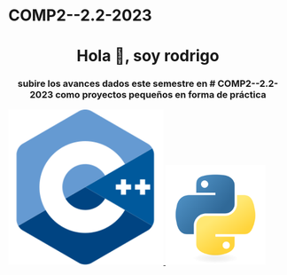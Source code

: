 # COMP2--2.2-2023
<h1 align="center">Hola 👋, soy rodrigo</h1>
<h3 align="center">subire los avances dados este semestre en # COMP2--2.2-2023 como proyectos pequeños en forma de práctica</ h3>

<p align="left"> <a href="https://www.w3schools.com/cpp/" target="_blank" rel="noreferrer"> <img src="https://raw.githubusercontent.com/devicons/devicon/master/icons/cplusplus/cplusplus-original.svg" alt="cplusplus" width="280" height="280"/> </a> <a href="https://www.python.org" target="_blank" rel="noreferrer"> <img src="https://raw.githubusercontent.com/devicons/devicon/master/icons/python/python-original.svg" alt="python" width="180" height="180"/> </a> </p>
